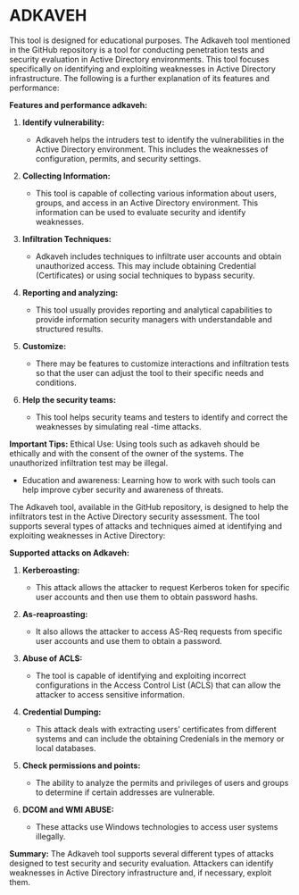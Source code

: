 # ADKAVEH
This tool is designed for educational purposes.
The Adkaveh tool mentioned in the GitHub repository is a tool for conducting penetration tests and security evaluation in Active Directory environments. This tool focuses specifically on identifying and exploiting weaknesses in Active Directory infrastructure. The following is a further explanation of its features and performance:

 **Features and performance adkaveh:**

1. **Identify vulnerability:**
   - Adkaveh helps the intruders test to identify the vulnerabilities in the Active Directory environment. This includes the weaknesses of configuration, permits, and security settings.

2. **Collecting Information:**
   - This tool is capable of collecting various information about users, groups, and access in an Active Directory environment. This information can be used to evaluate security and identify weaknesses.

3. **Infiltration Techniques:**
   - Adkaveh includes techniques to infiltrate user accounts and obtain unauthorized access. This may include obtaining Credential (Certificates) or using social techniques to bypass security.

4. **Reporting and analyzing:**
   - This tool usually provides reporting and analytical capabilities to provide information security managers with understandable and structured results.

5. **Customize:**
   - There may be features to customize interactions and infiltration tests so that the user can adjust the tool to their specific needs and conditions.

6. **Help the security teams:**
   - This tool helps security teams and testers to identify and correct the weaknesses by simulating real -time attacks.

 **Important Tips:**
Ethical Use: Using tools such as adkaveh should be ethically and with the consent of the owner of the systems. The unauthorized infiltration test may be illegal.
- Education and awareness: Learning how to work with such tools can help improve cyber security and awareness of threats.


The Adkaveh tool, available in the GitHub repository, is designed to help the infiltrators test in the Active Directory security assessment. The tool supports several types of attacks and techniques aimed at identifying and exploiting weaknesses in Active Directory:

**Supported attacks on Adkaveh:**

1. **Kerberoasting:**
   - This attack allows the attacker to request Kerberos token for specific user accounts and then use them to obtain password hashs.

2. **As-reaproasting:**
   - It also allows the attacker to access AS-Req requests from specific user accounts and use them to obtain a password.

3. **Abuse of ACLS:**
   - The tool is capable of identifying and exploiting incorrect configurations in the Access Control List (ACLS) that can allow the attacker to access sensitive information.

4. **Credential Dumping:**
   - This attack deals with extracting users' certificates from different systems and can include the obtaining Credenials in the memory or local databases.

5. **Check permissions and points:**
   - The ability to analyze the permits and privileges of users and groups to determine if certain addresses are vulnerable.

6. **DCOM and WMI ABUSE:**
   - These attacks use Windows technologies to access user systems illegally.

**Summary:**
The Adkaveh tool supports several different types of attacks designed to test security and security evaluation. Attackers can identify weaknesses in Active Directory infrastructure and, if necessary, exploit them.
